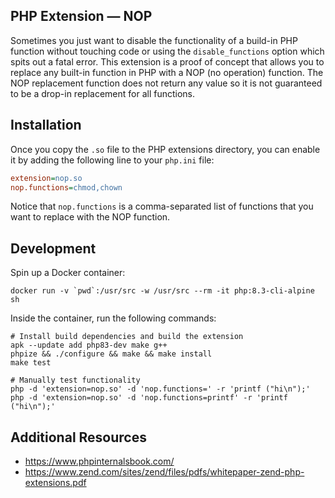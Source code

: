 ## PHP Extension — NOP

Sometimes you just want to disable the functionality of a build-in PHP function without touching code or using the `disable_functions` option which spits out a fatal error.
This extension is a proof of concept that allows you to replace any built-in function in PHP with a NOP (no operation) function.
The NOP replacement function does not return any value so it is not guaranteed to be a drop-in replacement for all functions.

## Installation

Once you copy the `.so` file to the PHP extensions directory, you can enable it by adding the following line to your `php.ini` file:

```ini
extension=nop.so
nop.functions=chmod,chown
```

Notice that `nop.functions` is a comma-separated list of functions that you want to replace with the NOP function.

## Development

Spin up a Docker container:

```shell
docker run -v `pwd`:/usr/src -w /usr/src --rm -it php:8.3-cli-alpine sh
```

Inside the container, run the following commands:

```shell
# Install build dependencies and build the extension
apk --update add php83-dev make g++
phpize && ./configure && make && make install
make test

# Manually test functionality
php -d 'extension=nop.so' -d 'nop.functions=' -r 'printf ("hi\n");'
php -d 'extension=nop.so' -d 'nop.functions=printf' -r 'printf ("hi\n");'
```

## Additional Resources

- https://www.phpinternalsbook.com/
- https://www.zend.com/sites/zend/files/pdfs/whitepaper-zend-php-extensions.pdf
